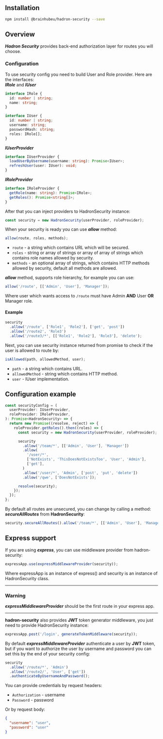 ## Installation

```bash
npm install @brainhubeu/hadron-security --save
```

## Overview

**_Hadron Security_** provides back-end authorization layer for routes you will choose.

### Configuration

To use security config you need to build User and Role provider. Here are the interfaces:  
**_IRole_** and **_IUser_**

```typescript
interface IRole {
  id: number | string;
  name: string;
}

interface IUser {
  id: number | string;
  username: string;
  passwordHash: string;
  roles: IRole[];
}
```

**_IUserProvider_**

```typescript
interface IUserProvider {
  loadUserByUsername(username: string): Promise<IUser>;
  refreshUser(user: IUser): void;
}
```

**_IRoleProvider_**

```typescript
interface IRoleProvider {
  getRole(name: string): Promise<IRole>;
  getRoles(): Promise<string[]>;
}
```

After that you can inject providers to HadronSecurity instance:

```javascript
const security = new HadronSecurity(userProvider, roleProvider);
```

When your security is ready you can use **_allow_** method:

```javascript
allow(route, roles, methods);
```

* `route` - a string which contains URL which will be secured.
* `roles` - string or array of strings or array of array of strings which contains role names allowed by security.
* `methods` - an optional array of strings, which contains HTTP methods allowed by security, default all methods are allowed.

**_allow_** method, supports role hierarchy, for example you can use:

```javascript
allow('/route', [['Admin', 'User'], 'Manager']);
```

Where user which wants access to `/route` must have Admin **AND** User **OR** Manager role.

#### Example

```javascript
security
  .allow('/route', ['Role1', 'Role2'], ['get', 'post'])
  .allow('/route2', 'Role3')
  .allow('/route3/*', [['Role1', 'Role2'], 'Role3'], 'delete');
```

Next, you can use security instance returned from promise to check if the user is allowed to route by:

```javascript
isAllowed(path, allowedMethod, user);
```

* `path` - a string which contains URL.
* `allowedMethod` - string which contains HTTP method.
* `user` - IUser implementation.

## Configuration example

```javascript
const securityConfig = (
  userProvider: IUserProvider,
  roleProvider: IRoleProvider,
): Promise<HadronSecurity> => {
  return new Promise((resolve, reject) => {
    roleProvider.getRoles().then((roles) => {
      const security = new HadronSecurity(userProvider, roleProvider);

      security
        .allow('/team/*', [['Admin', 'User'], 'Manager'])
        .allow(
          '/user/*',
          ['NotExists', 'ThisDoesNotExistsToo', 'User', 'Admin'],
          ['get'],
        )
        .allow('/user/*', 'Admin', ['post', 'put', 'delete'])
        .allow('/qwe', ['DoesNotExists']);

      resolve(security);
    });
  });
};
```

By default all routes are unsecured, you can change by calling a method: **_secureAllRoutes_** from **HadronSecurity**:

```javascript
security.secureAllRoutes().allow('/team/*', [['Admin', 'User'], 'Manager']);
```

## Express support

If you are using **_express_**, you can use middleware provider from hadron-security:

```javascript
expressApp.use(expressMiddlewareProvider(security));
```

Where expressApp is an instance of express() and security is an instance of HadronSecurity class.

---

### Warning

**_expressMiddlewareProvider_** should be the first route in your express app.

---

**hadron-security** also provides **JWT** token generator middleware, you just need to provide HadronSecurity instance:

```javascript
expressApp.post('/login', generateTokenMiddleware(security));
```

By default **_expressMiddlewareProvider_** authenticate a user by **JWT** token, but if you want to authorize the user by username and password you can set this by the end of your security config:

```javascript
security
  .allow('/route/*', 'Admin')
  .allow('/route2/', 'User', ['get'])
  .authenticateByUsernameAndPassword();
```

You can provide credentials by request headers:

* `Authorization` - username
* `Password` - password

Or by request body:

```json
{
  "username": "user",
  "password": "user"
}
```
